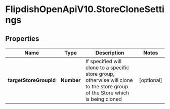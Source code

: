# FlipdishOpenApiV10.StoreCloneSettings

## Properties
Name | Type | Description | Notes
------------ | ------------- | ------------- | -------------
**targetStoreGroupId** | **Number** | If specified will clone to a specific store group, otherwise will clone to the store group of the Store which is being cloned | [optional] 


